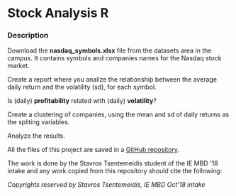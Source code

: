 # Stock Analysis R

### Description

Download the **nasdaq_symbols.xlsx** file from the datasets area in the campus. It contains symbols and companies names for the Nasdaq stock market.

Create a report where you analize the relationship between the average daily return and the volatility (sd), for each symbol.

Is (daily) **profitability** related with (daily) **volatility**? 

Create a clustering of companies, using the mean and sd of daily returns as the spliting variables. 

Analyze the results.

All the files of this project are saved in a [GitHub repository](https://github.com/stsentemeidis/Stock_Analysis_R).

The work is done by the Stavros Tsentemeidis student of the IE MBD '18 intake and any work copied from this repository should cite the following:

*Copyrights reserved by Stavros Tsentemeidis, IE MBD Oct'18 intake*
